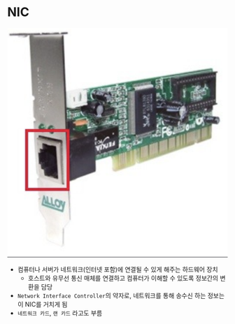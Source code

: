 # NIC
![alt text](../설명사진/NIX_01.png)
* 컴퓨터나 서버가 네트워크(인터넷 포함)에 연결될 수 있게 해주는 하드웨어 장치
    * 호스트와 유무선 통신 매체를 연결하고 컴퓨터가 이해할 수 있도록 정보간의 변환을 담당
* `Network Interface Controller`의 약자로, 네트워크를 통해 송수신 하는 정보는 이 NIC를 거치게 됨
* `네트워크 카드`, `랜 카드` 라고도 부름

